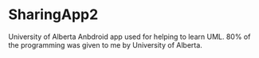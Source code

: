 # SharingApp2
University of Alberta Anbdroid app used for helping to learn UML.
80% of the programming was given to me by University of Alberta.
